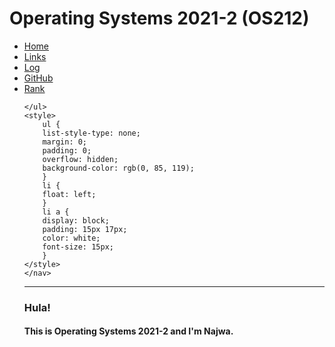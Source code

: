 # Operating Systems 2021-2 (OS212)

<nav class="navbar">
    <ul>
        <li><a href="#"> Home </a></li>
        <li><a href=""> Links </a></li>
        <li><a href="https://nakarz.github.io/os212/TXT/mylog.txt"> Log </a></li>
        <li><a href="https://github.com/nakarz/os212"> GitHub </a></li>
        <li><a href=""> Rank </a></li>
        
    </ul>
    <style>
        ul {
        list-style-type: none;
        margin: 0;
        padding: 0;
        overflow: hidden;
        background-color: rgb(0, 85, 119);
        }
        li {
        float: left;
        }
        li a {
        display: block;
        padding: 15px 17px;
        color: white;
        font-size: 15px;
        }
    </style>
    </nav>
<hr>

### Hula!

#### This is Operating Systems 2021-2 and I'm Najwa.
